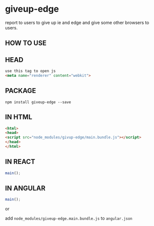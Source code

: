 # giveup-edge
report to users to give up ie and edge and give some other browsers to users.

## HOW TO USE
## HEAD

```html
use this tag to open js
<meta name="renderer" content="webkit">
```
## PACKAGE
`
npm install giveup-edge --save
`
## IN HTML
```html
<html>
<head>
<script src="node_modules/givup-edge/main.bundle.js"></script>
</head>
</html>
```

## IN REACT 
```ts
main();
```

## IN ANGULAR

```ts
main();
```

or

add `node_modules/giveup-edge.main.bundle.js` to `angular.json`


